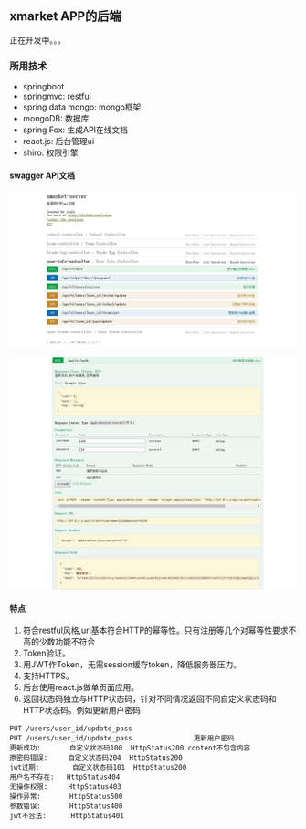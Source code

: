 ## xmarket APP的后端

正在开发中。。。

### 所用技术

- springboot
- springmvc: restful
- spring data mongo: mongo框架
- mongoDB: 数据库
- spring Fox: 生成API在线文档
- react.js: 后台管理ui
- shiro: 权限引擎

#### swagger API文档
![user](screenshot/api1.jpg)

![login](screenshot/api2.jpg)


#### 特点

1. 符合restful风格,url基本符合HTTP的幂等性。只有注册等几个对幂等性要求不高的少数功能不符合
2. Token验证。
3. 用JWT作Token，无需session缓存token，降低服务器压力。
4. 支持HTTPS。
5. 后台使用react.js做单页面应用。
6. 返回状态码独立与HTTP状态码，针对不同情况返回不同自定义状态码和HTTP状态码。例如更新用户密码

```
PUT /users/user_id/update_pass
PUT /users/user_id/update_pass               更新用户密码
更新成功:       自定义状态码100  HttpStatus200 content不包含内容
原密码错误:     自定义状态码204  HttpStatus200
jwt过期:        自定义状态码101  HttpStatus200
用户名不存在:   HttpStatus404
无操作权限:     HttpStatus403
操作异常:       HttpStatus500
参数错误:       HttpStatus400
jwt不合法:      HttpStatus401
```